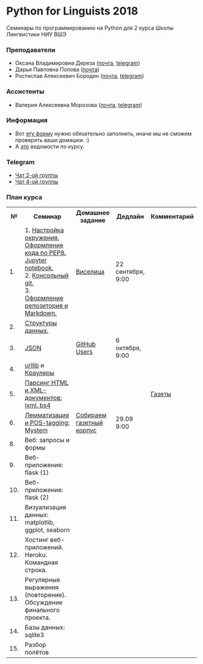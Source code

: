 # Python for Linguists 2018

Семинары по программированию на Python для 2 курса Школы Лингвистики НИУ ВШЭ
### Преподаватели
* Оксана Владимировна Дереза ([почта](mailto:oksana.dereza@gmail.com), [telegram](https://t.me/ancatmara))
* Дарья Павловна Попова ([почта](mailto:daschapopowa@gmail.com))
* Ростислав Алексеевич Бородин ([почта](mailto:roctbb@gmail.com), [telegram](https://t.me/roctbb))

### Ассистенты
* Валерия Алексеевна Морозова ([почта](mailto:tito_alba@mail.ru), [telegram](https://t.me/eternal_phobia))

### Информация
* Вот [эту форму](https://goo.gl/forms/WAVZWtjpyoRDcgm22) нужно обязательно заполнить, иначе мы не сможем проверять ваши домашки. :)
* А [это](https://docs.google.com/spreadsheets/d/1MRWqsqtRnsgMb5c2ywL1LKUlDvpD8G0EzG05cPQ7jc4/edit?usp=sharing) ведомости по курсу.

### Telegram
* [Чат 2-ой группы](https://t.me/joinchat/ADMP3VFYTP7EoizUYT2frg)
* [Чат 4-ой группы](https://t.me/joinchat/BSwQA0nY3ueMOZ8gFhe-kQ)


### План курса
<table>
  <tr>
    <th>№</th>
    <th>Семинар</th>
    <th>Домашнее задание</th>
    <th>Дедлайн</th>
    <th>Комментарий</th>
  </tr>
  <tr>
    <td>1.</td>
    <td>1. <a href="./Lessons/1/1. Intro.ipynb">Настройка окружения. Оформление кода по PEP8. Jupyter notebook.</a> <br>
      2. <a href="./Lessons/1/cmd cheatsheet.md">Консольный git.</a><br>
      3. <a href="./Lessons/1/Markdown.md">Оформление репозитория и Markdown.</a></td>
    <td><a href="./Homeworks/HW1.md">Виселица</a></td>
    <td>22 сентября, 9:00</td>
    <td></td>
  </tr>
    <tr>
    <td>2.</td>
      <td><a href="./Lessons/2/2.%20%D0%A1%D1%82%D1%80%D1%83%D0%BA%D1%82%D1%83%D1%80%D1%8B%20%D0%B4%D0%B0%D0%BD%D0%BD%D1%8B%D1%85.ipynb">Структуры данных.</a></td>
    <td></td>
    <td></td>
    <td></td>
  </tr>
  <tr>
    <td>3.</td>
    <td><a href="https://github.com/ancatmara/learnpython2018/blob/master/Lessons/3/3.%20JSON.ipynb">JSON</a></td>
    <td><a href="./Homeworks/HW2.md">GitHub Users</a></td>
    <td>6 октября, 9:00 </td>
    <td></td>
   </tr>
  <tr>
    <td>4.</td>
    <td><a href="https://github.com/ancatmara/learnpython2018/blob/master/Lessons/4/4a.%20Urllib.ipynb">urllib</a>
      и <a href="https://github.com/ancatmara/learnpython2018/blob/master/Lessons/4/4b.%20%D0%9A%D1%80%D0%B0%D1%83%D0%BB%D0%B5%D1%80%D1%8B.ipynb">Краулеры</a></td>
    <td></td>
    <td></td>
    <td></td>
  </tr>
    <tr>
    <td>5.</td>
    <td><a href="https://github.com/ancatmara/learnpython2018/blob/master/Lessons/4/lxml_bs4.ipynb">Парсинг HTML и XML-документов: lxml, bs4</a></td>
    <td></td>
    <td></td>
    <td><a href='https://docs.google.com/spreadsheets/d/1kC9aK4j5PvoPNVY5NY2DY_H1Pbv398RC2LAP6W0z1yQ/edit?usp=sharing'>Газеты</a></td>
  </tr>
   <tr>
    <td>6.</td>
    <td><a href='https://github.com/ancatmara/learnpython2018/blob/master/Lessons/6/6.%20Mystem.md'>Лемматизация и POS-tagging: Mystem</a></td>
    <td><a href='https://github.com/ancatmara/learnpython2018/blob/master/Homeworks/PapersHW.md'>Собираем газетный корпус </a></td>
    <td>29.09 9:00</td>
    <td></td>
  </tr>
    <tr>
    <td>8.</td>
    <td>Веб: запросы и формы</td>
    <td></td>
    <td></td>
    <td></td>
  </tr>
    <tr>
    <td>9.</td>
    <td>Веб-приложения: flask (1)</td>
    <td></td>
    <td></td>
    <td></td>
  </tr>
    <tr>
    <td>10.</td>
    <td>Веб-приложения: flask (2)</td>
    <td></td>
    <td></td>
    <td></td>
  </tr>
    <tr>
    <td>11.</td>
    <td>Визуализация данных: matplotlib, ggplot, seaborn</td>
    <td></td>
    <td></td>
    <td></td>
  </tr>
    <tr>
    <td>12.</td>
    <td>Хостинг веб-приложений. Heroku. Командная строка.</td>
    <td></td>
    <td></td>
    <td></td>
  </tr>
    <tr>
    <td>13.</td>
    <td>Регулярные выражения (повторение). Обсуждение финального проекта.</td>
    <td></td>
    <td></td>
    <td></td>
  </tr>
    <tr>
    <td>14.</td>
    <td>Базы данных: sqlite3</td>
    <td></td>
    <td></td>
    <td></td>
  </tr>
    <tr>
    <td>15.</td>
    <td>Разбор полётов</td>
    <td></td>
    <td></td>
    <td></td>
  </tr>
</table>
